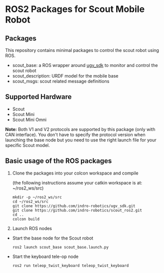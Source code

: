 # ROS2 Packages for Scout Mobile Robot

## Packages

This repository contains minimal packages to control the scout robot using ROS. 

* scout_base: a ROS wrapper around [ugv_sdk](https://github.com/indro-robotics/ugv_sdk) to monitor and control the scout robot
* scout_description: URDF model for the mobile base
* scout_msgs: scout related message definitions

## Supported Hardware

* Scout
* Scout Mini
* Scout Mini Omni

**Note:** Both V1 and V2 protocols are supported by this package (only with CAN interface). You don't have to specify the protocol version when launching the base node but you need to use the right launch file for your specific Scout model.  

## Basic usage of the ROS packages

1. Clone the packages into your colcon workspace and compile

    (the following instructions assume your catkin workspace is at: ~/ros2_ws/src)

    ```
    mkdir -p ~/ros2_ws/src
    cd ~/ros2_ws/src
    git clone https://github.com/indro-robotics/ugv_sdk.git
    git clone https://github.com/indro-robotics/scout_ros2.git
    cd ..
    colcon build
    ```

2. Launch ROS nodes
 
* Start the base node for the Scout robot

    ```
    ros2 launch scout_base scout_base.launch.py
    ```

* Start the keyboard tele-op node

    ```
    ros2 run teleop_twist_keyboard teleop_twist_keyboard
    ```
